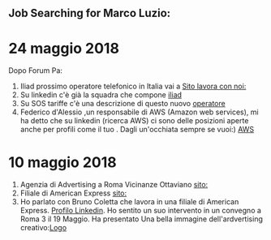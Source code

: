 Job Searching for Marco Luzio:
------------------------------
# 24 maggio 2018
Dopo Forum Pa:

1. Iliad prossimo operatore telefonico in Italia vai a [Sito lavora con noi:](http://iliad.it/lavoraConNoi.html)
2. Su linkedin c'è già la squadra che compone [iliad](https://www.linkedin.com/search/results/index/?keywords=iliad&origin=GLOBAL_SEARCH_HEADER)
3. Su SOS tariffe c'è una descrizione di questo nuovo [operatore](https://www.sostariffe.it/news/iliad-sara-il-4-operatore-mobile-low-cost-259422/)
3. Federico d'Alessio ,un responsabile di AWS (Amazon web services), mi ha detto che su linkedin (ricerca AWS) ci sono delle posizioni aperte anche per profili come il tuo . Dagli un'occhiata sempre se vuoi:) [AWS](https://aws.amazon.com/it/) 


# 10 maggio 2018

1. Agenzia di Advertising a Roma Vicinanze Ottaviano [sito:](http://www.alanadvantage.net/)
2. Filiale di American Express [sito:](https://www.americanexpress.com/it/content/about-american-express.html?inav=it_sitefooter_about)
3. Ho parlato con Bruno Coletta che lavora in una filiale di American Express. [Profilo Linkedin](https://www.linkedin.com/in/brunocoletta/). Ho sentito un suo intervento in un convegno a Roma 3 il 19 Maggio. 
Ha presentato Una bella immagine dell'ardvertising creativo:[Logo](https://raw.githubusercontent.com/scarimp/Job-Searching/master/logo_advertising.png)

